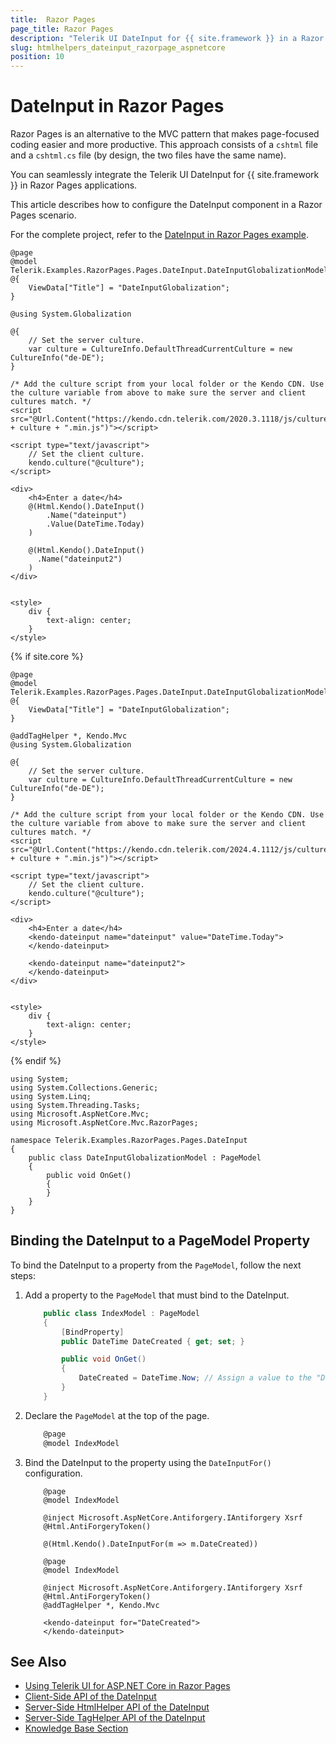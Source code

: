 ```yaml
---
title:  Razor Pages
page_title: Razor Pages
description: "Telerik UI DateInput for {{ site.framework }} in a Razor Pages application."
slug: htmlhelpers_dateinput_razorpage_aspnetcore
position: 10
---
```


# DateInput in Razor Pages

Razor Pages is an alternative to the MVC pattern that makes page-focused coding easier and more productive. This approach consists of a `cshtml` file and a `cshtml.cs` file (by design, the two files have the same name). 

You can seamlessly integrate the Telerik UI DateInput for {{ site.framework }} in Razor Pages applications.

This article describes how to configure the DateInput component in a Razor Pages scenario.

For the complete project, refer to the [DateInput in Razor Pages example](https://github.com/telerik/ui-for-aspnet-core-examples/blob/master/Telerik.Examples.RazorPages/Telerik.Examples.RazorPages/Pages/DateInput/DateInputIndex.cshtml).

```tab-HtmlHelper(csthml)
@page
@model Telerik.Examples.RazorPages.Pages.DateInput.DateInputGlobalizationModel
@{
    ViewData["Title"] = "DateInputGlobalization";
}

@using System.Globalization

@{
    // Set the server culture.
    var culture = CultureInfo.DefaultThreadCurrentCulture = new CultureInfo("de-DE");
}

/* Add the culture script from your local folder or the Kendo CDN. Use the culture variable from above to make sure the server and client cultures match. */
<script src="@Url.Content("https://kendo.cdn.telerik.com/2020.3.1118/js/cultures/kendo.culture." + culture + ".min.js")"></script>

<script type="text/javascript">
    // Set the client culture.
    kendo.culture("@culture");
</script>

<div>
    <h4>Enter a date</h4>
    @(Html.Kendo().DateInput()
        .Name("dateinput")
        .Value(DateTime.Today)
    )

    @(Html.Kendo().DateInput()
      .Name("dateinput2")
    )
</div>


<style>
    div {
        text-align: center;
    }
</style>
```
{% if site.core %}
```tab-TagHelper(csthml)
@page
@model Telerik.Examples.RazorPages.Pages.DateInput.DateInputGlobalizationModel
@{
    ViewData["Title"] = "DateInputGlobalization";
}

@addTagHelper *, Kendo.Mvc
@using System.Globalization

@{
    // Set the server culture.
    var culture = CultureInfo.DefaultThreadCurrentCulture = new CultureInfo("de-DE");
}

/* Add the culture script from your local folder or the Kendo CDN. Use the culture variable from above to make sure the server and client cultures match. */
<script src="@Url.Content("https://kendo.cdn.telerik.com/2024.4.1112/js/cultures/kendo.culture." + culture + ".min.js")"></script>

<script type="text/javascript">
    // Set the client culture.
    kendo.culture("@culture");
</script>

<div>
    <h4>Enter a date</h4>
    <kendo-dateinput name="dateinput" value="DateTime.Today">
    </kendo-dateinput>

    <kendo-dateinput name="dateinput2">
    </kendo-dateinput>
</div>


<style>
    div {
        text-align: center;
    }
</style>
```
{% endif %}

```tab-PageModel(cshtml.cs)
using System;
using System.Collections.Generic;
using System.Linq;
using System.Threading.Tasks;
using Microsoft.AspNetCore.Mvc;
using Microsoft.AspNetCore.Mvc.RazorPages;

namespace Telerik.Examples.RazorPages.Pages.DateInput
{
    public class DateInputGlobalizationModel : PageModel
    {
        public void OnGet()
        {
        }
    }
}
```

## Binding the DateInput to a PageModel Property

To bind the DateInput to a property from the `PageModel`, follow the next steps:

1. Add a property to the `PageModel` that must bind to the DateInput.

    ```Index.cshtml.cs
        public class IndexModel : PageModel
        {
            [BindProperty]
            public DateTime DateCreated { get; set; }

            public void OnGet()
            {
                DateCreated = DateTime.Now; // Assign a value to the "DateCreated" property, if needed.
            }
        }
    ```
1. Declare the `PageModel` at the top of the page.

    ```C#
        @page
        @model IndexModel
    ```

1. Bind the DateInput to the property using the `DateInputFor()` configuration.

    ```HtmlHelper_Index.cshtml
        @page
        @model IndexModel

        @inject Microsoft.AspNetCore.Antiforgery.IAntiforgery Xsrf
        @Html.AntiForgeryToken()
        
        @(Html.Kendo().DateInputFor(m => m.DateCreated))
    ```
    ```TagHelper_Index.cshtml
        @page
        @model IndexModel

        @inject Microsoft.AspNetCore.Antiforgery.IAntiforgery Xsrf
        @Html.AntiForgeryToken()
        @addTagHelper *, Kendo.Mvc

        <kendo-dateinput for="DateCreated">
        </kendo-dateinput>
    ```

## See Also

* [Using Telerik UI for ASP.NET Core in Razor Pages](https://docs.telerik.com/aspnet-core/getting-started/razor-pages#using-telerik-ui-for-aspnet-core-in-razor-pages)
* [Client-Side API of the DateInput](https://docs.telerik.com/kendo-ui/api/javascript/ui/dateinput)
* [Server-Side HtmlHelper API of the DateInput](/api/dateinput)
* [Server-Side TagHelper API of the DateInput](/api/taghelpers/dateinput)
* [Knowledge Base Section](/knowledge-base)
